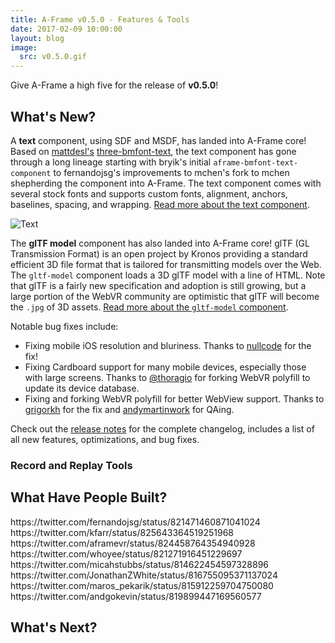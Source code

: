 ```yaml
---
title: A-Frame v0.5.0 - Features & Tools
date: 2017-02-09 10:00:00
layout: blog
image:
  src: v0.5.0.gif
---
```


Give A-Frame a high five for the release of **v0.5.0**!

## What's New?

[mattdesl]: https://twitter.com/mattdesl
[three-bmfont-text]: https://github.com/Jam3/three-bmfont-text
[text]: https://aframe.io/docs/0.5.0/components/text.html

A **text** component, using SDF and MSDF, has landed into A-Frame core! Based
on [mattdesl's][mattdesl] [three-bmfont-text], the text component has gone
through a long lineage starting with bryik's initial
`aframe-bmfont-text-component` to fernandojsg's improvements to mchen's fork to
mchen shepherding the component into A-Frame. The text component comes with
several stock fonts and supports custom fonts, alignment, anchors, baselines,
spacing, and wrapping. [Read more about the text component][text].

![Text](https://cloud.githubusercontent.com/assets/674727/22808347/4daf3bc4-eee0-11e6-9af7-048faf188b0f.png)

[aboutgltf]: https://www.khronos.org/gltf
[gltf]: https://aframe.io/docs/0.5.0/components/gltf.html

The **glTF model** component has also landed into A-Frame core! glTF (GL
Transmission Format) is an open project by Kronos providing a standard
efficient 3D file format that is tailored for transmitting models over the Web.
The `gltf-model` component loads a 3D glTF model with a line of HTML. Note that
glTF is a fairly new specification and adoption is still growing, but a large
portion of the WebVR community are optimistic that glTF will become the `.jpg`
of 3D assets. [Read more about the `gltf-model` component][gltf].

[releasenotes]: https://github.com/aframevr/aframe/releases/tag/v0.5.0

Notable bug fixes include:

- Fixing mobile iOS resolution and bluriness. Thanks to
  [nullcode](https://github.com/nullcode) for the fix!
- Fixing Cardboard support for many mobile devices, especially those with large
  screens. Thanks to [@thoragio](https://twitter.com/thoragio) for forking
  WebVR polyfill to update its device database.
- Fixing and forking WebVR polyfill for better WebView support. Thanks to
  [grigorkh](https://github.com/grigorkh) for the fix and
  [andymartinwork](https://github.com/andymartinwork) for QAing.

Check out the [release notes][releasenotes] for the complete changelog,
includes a list of all new features, optimizations, and bug fixes.

### Record and Replay Tools

<!-- more -->

## What Have People Built?

<script async src="//platform.twitter.com/widgets.js" charset="utf-8"></script>

<div class="tweets">
https://twitter.com/fernandojsg/status/821471460871041024
https://twitter.com/kfarr/status/825643364519251968
https://twitter.com/aframevr/status/824458764354940928
https://twitter.com/whoyee/status/821271916451229697
https://twitter.com/micahstubbs/status/814622454597328896
https://twitter.com/JonathanZWhite/status/816755095371137024
https://twitter.com/maros_pekarik/status/815912259704750080
https://twitter.com/andgokevin/status/819899447169560577
</div>

## What's Next?
